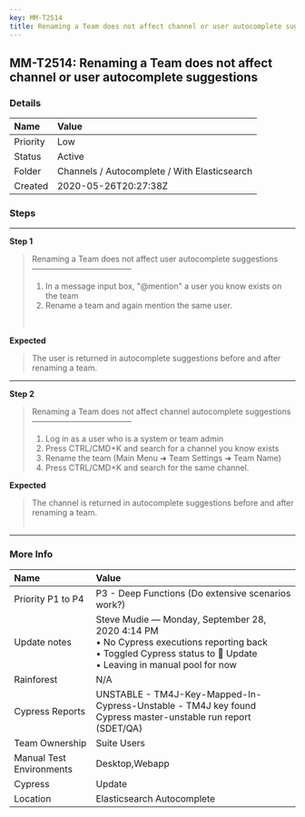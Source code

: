 ```yaml
---
key: MM-T2514
title: Renaming a Team does not affect channel or user autocomplete suggestions
---
```


## MM-T2514: Renaming a Team does not affect channel or user autocomplete suggestions

### Details

| Name     | Value                                        |
| :------- | :------------------------------------------- |
| Priority | Low                                          |
| Status   | Active                                       |
| Folder   | Channels / Autocomplete / With Elasticsearch |
| Created  | 2020-05-26T20:27:38Z                         |

### Steps

<hr/>

**Step 1**

> <article>Renaming a Team does not affect user autocomplete suggestions<br>–––––––––––––––––––––––––<br><ol><li>In a message input box, "@mention" a user you know exists on the team</li><li>Rename a team and again mention the same user.</li></ol><br></article>

**Expected**

> <article>The user is returned in autocomplete suggestions before and after renaming a team.</article>

<hr/>

**Step 2**

> <article>Renaming a Team does not affect channel autocomplete suggestions<br>–––––––––––––––––––––––––<ol><li>Log in as a user who is a system or team admin</li><li>Press CTRL/CMD+K and search for a channel you know exists</li><li>Rename the team (Main Menu ➜ Team Settings ➜ Team Name)</li><li>Press CTRL/CMD+K and search for the same channel.</li></ol></article>

**Expected**

> <article>The channel is returned in autocomplete suggestions before and after renaming a team.<br><br></article>

<hr/>

### More Info

| Name                     | Value                                                                                                                                                                  |
| :----------------------- | :--------------------------------------------------------------------------------------------------------------------------------------------------------------------- |
| Priority P1 to P4        | P3 - Deep Functions (Do extensive scenarios work?)                                                                                                                     |
| Update notes             | Steve Mudie — Monday, September 28, 2020 4:14 PM<br>• No Cypress executions reporting back<br>• Toggled Cypress status to 🔧 Update<br>• Leaving in manual pool for now |
| Rainforest               | N/A                                                                                                                                                                    |
| Cypress Reports          | UNSTABLE - TM4J-Key-Mapped-In-Cypress-Unstable - TM4J key found Cypress master-unstable run report (SDET/QA)                                                           |
| Team Ownership           | Suite Users                                                                                                                                                            |
| Manual Test Environments | Desktop,Webapp                                                                                                                                                         |
| Cypress                  | Update                                                                                                                                                                 |
| Location                 | Elasticsearch Autocomplete                                                                                                                                             |
